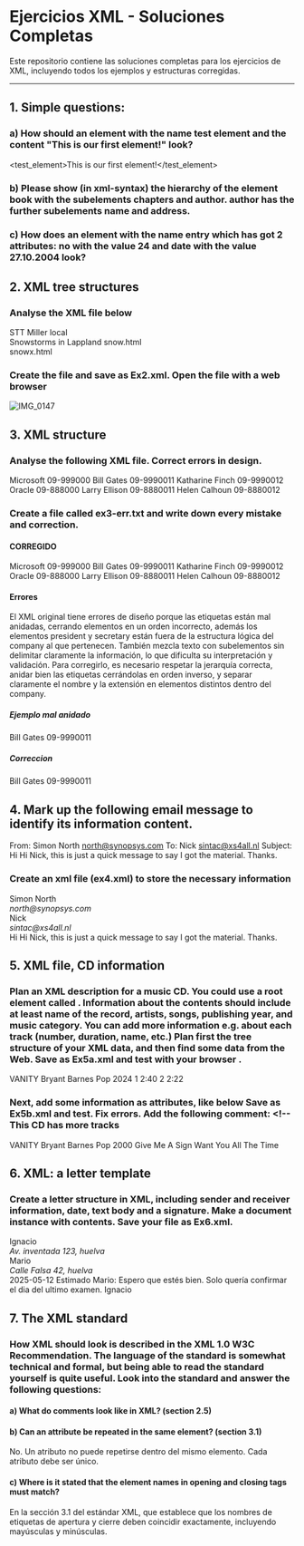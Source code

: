# Ejercicios XML - Soluciones Completas

Este repositorio contiene las soluciones completas para los ejercicios de XML, incluyendo todos los ejemplos y estructuras corregidas.

---

## 1. Simple questions:

### a) How should an element with the name test element and the content "This is our first element!" look?

<test_element>This is our first element!</test_element>

### b) Please show (in xml-syntax) the hierarchy of the element book with the subelements chapters and author.  author has the further subelements name and address.

<book>
  <chapters></chapters>
  <author>
    <name></name>
    <address></address>
  </author>
</book>

### c) How does an element with the name entry which has got 2 attributes: no with the value 24 and date with the value 27.10.2004 look?

<entry no="24" date="27.10.2004">
</entry>

## 2. XML tree structures
### Analyse the XML file below

<?xml version='1.0' encoding='UTF-8' standalone='yes'?>
<publication>
 <newsitem>
  <source>
   <agency>STT</agency>
   <editor>Miller</editor>
  </source>
  <class>local</class>
  <article>
   <heading>Snowstorms in Lappland</heading>
   <text>snow.html</text>
   <summary>snowx.html</summary>
  </article>
 </newsitem>
</publication>

### Create the file and save as Ex2.xml. Open the file with a web browser

![IMG_0147](https://github.com/user-attachments/assets/3ef2bbf5-0119-496f-a599-66509d45795d)

## 3. XML structure
### Analyse the following XML file. Correct errors in design.

<?xml version='1.0' encoding='UTF-8'?>
<phonebook>
 <company>
  <cname>Microsoft</cname>
  <exchange>09-999000</exchange>
 </company>
 <president>Bill Gates
 <extension>09-9990011</president></extension>
 <secretary>Katharine Finch <extension>09-9990012</secretary></extension>
 <company>
  <cname>Oracle</cname>
  <exchange>09-888000</exchange>
 </company>
 <president>Larry Ellison
 <extension>09-8880011</president></extension>
 <secretary>Helen Calhoun
 <extension>09-8880012</secretary></extension>
</phonebook>

### Create a file called ex3-err.txt and write down every mistake and correction.

#### CORREGIDO

<?xml version='1.0' encoding='UTF-8'?>
<phonebook>
  <company>
    <cname>Microsoft</cname>
    <exchange>09-999000</exchange>
    <president>
      <name>Bill Gates</name>
      <extension>09-9990011</extension>
    </president>
    <secretary>
      <name>Katharine Finch</name>
      <extension>09-9990012</extension>
    </secretary>
  </company>
  <company>
    <cname>Oracle</cname>
    <exchange>09-888000</exchange>
    <president>
      <name>Larry Ellison</name>
      <extension>09-8880011</extension>
    </president>
    <secretary>
      <name>Helen Calhoun</name>
      <extension>09-8880012</extension>
    </secretary>
  </company>
</phonebook>

#### Errores

El XML original tiene errores de diseño porque las etiquetas están mal anidadas, cerrando elementos en un orden incorrecto, además los elementos president y secretary están fuera de la estructura lógica del company al que pertenecen. También mezcla texto con subelementos sin delimitar claramente la información, lo que dificulta su interpretación y validación. Para corregirlo, es necesario respetar la jerarquía correcta, anidar bien las etiquetas cerrándolas en orden inverso, y separar claramente el nombre y la extensión en elementos distintos dentro del company.

##### Ejemplo mal anidado

<president>Bill Gates
  <extension>09-9990011</president></extension>

##### Correccion

<president>
  <name>Bill Gates</name>
  <extension>09-9990011</extension>
</president>

## 4. Mark up the following email message to identify its information content.

From: Simon North <north@synopsys.com>
To: Nick <sintac@xs4all.nl>
Subject: Hi
Hi Nick, this is just a quick message
to say I got the material. Thanks.

### Create an xml file (ex4.xml) to store the necessary information

<email>
  <from>
    <name>Simon North</name>
    <address>north@synopsys.com</address>
  </from>
  <to>
    <name>Nick</name>
    <address>sintac@xs4all.nl</address>
  </to>
  <subject>Hi</subject>
  <body>
    Hi Nick, this is just a quick message to say I got the material. Thanks.
  </body>
</email>

## 5. XML file, CD information

### Plan an XML description for a music CD. You could use a root element called <CDList>. Information about the contents should include at least name of the record, artists, songs, publishing year, and music category. You can add more information e.g. about each track (number, duration, name, etc.) Plan first the tree structure of your XML data, and then find some data from the Web. Save as Ex5a.xml and test with your browser .

<CDList>
  <CD>
    <recordName>VANITY</recordName>
    <artist>Bryant Barnes</artist>
    <category>Pop</category>
    <year>2024</year>
    <tracks>
      <track>
        <number>1</number>
        <title>Give Me A Sign</title>
        <duration>2:40</duration>
      </track>
      <track>
        <number>2</number>
        <title>Want You All The Time</title>
        <duration>2:22</duration>
      </track>
    </tracks>
  </CD>
</CDList>

### Next, add some information as attributes, like below <CD serial=B6B41B disc-length='36:55'> Save as Ex5b.xml and test. Fix errors. Add the following comment: <!-- This CD has more tracks

<CDList>
  <CD serial="X34B45" disc-length="18:29">
    <recordName>VANITY</recordName>
    <artist>Bryant Barnes</artist>
    <category>Pop</category>
    <year>2000</year>
    <tracks>
      <track number="1" duration="2:40">Give Me A Sign</track>
      <track number="2" duration="2:22">Want You All The Time</track>
    </tracks>
  </CD>
</CDList>

## 6. XML: a letter template

### Create a letter structure in XML, including sender and receiver information, date, text body and a signature. Make a document instance with contents. Save your file as Ex6.xml.

<letter>
  <sender>
    <name>Ignacio</name>
    <address>Av. inventada 123, huelva</address>
  </sender>
  <receiver>
    <name>Mario</name>
    <address>Calle Falsa 42, huelva</address>
  </receiver>
  <date>2025-05-12</date>
  <body>
    Estimado Mario:
    Espero que estés bien. Solo quería confirmar el dia del ultimo examen.
  </body>
  <signature>Ignacio</signature>
</letter>

## 7. The XML standard

### How XML should look is described in the XML 1.0 W3C Recommendation. The language of the standard is somewhat technical and formal, but being able to read the standard yourself is quite useful. Look into the standard and answer the following questions:

#### a) What do comments look like in XML? (section 2.5)

<!-- Asin son lo comentarios -->

#### b) Can an attribute be repeated in the same element? (section 3.1)

No. Un atributo no puede repetirse dentro del mismo elemento. Cada atributo debe ser único.

#### c) Where is it stated that the element names in opening and closing tags must match?

En la sección 3.1 del estándar XML, que establece que los nombres de etiquetas de apertura y cierre deben coincidir exactamente, incluyendo mayúsculas y minúsculas.
